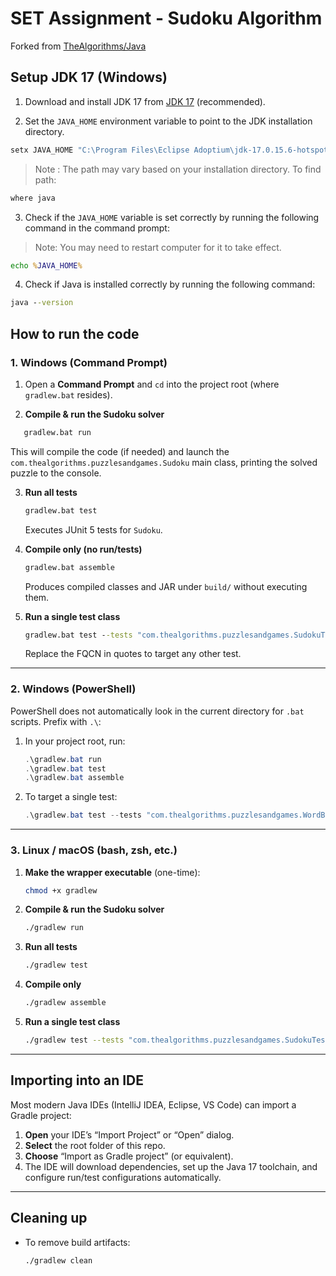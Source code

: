 # SET Assignment - Sudoku Algorithm
Forked from [TheAlgorithms/Java](]https://github.com/TheAlgorithms/Java)

## Setup JDK 17 (Windows)

1. Download and install JDK 17 from [JDK 17](https://adoptium.net/en-GB/temurin/releases/?version=17&package=jdk&os=any) (recommended).

2. Set the `JAVA_HOME` environment variable to point to the JDK installation directory.

```cmd
setx JAVA_HOME "C:\Program Files\Eclipse Adoptium\jdk-17.0.15.6-hotspot"
```
> Note : The path may vary based on your installation directory.
> To find path:
```cmd
where java
```
3. Check if the `JAVA_HOME` variable is set correctly by running the following command in the command prompt:
> Note: You may need to restart computer for it to take effect.

```cmd
echo %JAVA_HOME%
```

4. Check if Java is installed correctly by running the following command:

```cmd
java --version
```

## How to run the code

### 1. Windows (Command Prompt)

1. Open a **Command Prompt** and `cd` into the project root (where `gradlew.bat` resides).

2. **Compile & run the Sudoku solver**

```cmd
   gradlew.bat run
```

This will compile the code (if needed) and launch the `com.thealgorithms.puzzlesandgames.Sudoku` main class, printing the solved puzzle to the console.

3. **Run all tests**

   ```cmd
   gradlew.bat test
   ```

   Executes JUnit 5 tests for `Sudoku`.

4. **Compile only (no run/tests)**

   ```cmd
   gradlew.bat assemble
   ```

   Produces compiled classes and JAR under `build/` without executing them.

5. **Run a single test class**

   ```cmd
   gradlew.bat test --tests "com.thealgorithms.puzzlesandgames.SudokuTest"
   ```

   Replace the FQCN in quotes to target any other test.

---

### 2. Windows (PowerShell)

PowerShell does not automatically look in the current directory for `.bat` scripts. Prefix with `.\`:

1. In your project root, run:

   ```powershell
   .\gradlew.bat run
   .\gradlew.bat test
   .\gradlew.bat assemble
   ```
2. To target a single test:

   ```powershell
   .\gradlew.bat test --tests "com.thealgorithms.puzzlesandgames.WordBoggleTest"
   ```

---

### 3. Linux / macOS (bash, zsh, etc.)

1. **Make the wrapper executable** (one-time):

   ```bash
   chmod +x gradlew
   ```

2. **Compile & run the Sudoku solver**

   ```bash
   ./gradlew run
   ```

3. **Run all tests**

   ```bash
   ./gradlew test
   ```

4. **Compile only**

   ```bash
   ./gradlew assemble
   ```

5. **Run a single test class**

   ```bash
   ./gradlew test --tests "com.thealgorithms.puzzlesandgames.SudokuTest"
   ```

---

## Importing into an IDE

Most modern Java IDEs (IntelliJ IDEA, Eclipse, VS Code) can import a Gradle project:

1. **Open** your IDE’s “Import Project” or “Open” dialog.
2. **Select** the root folder of this repo.
3. **Choose** “Import as Gradle project” (or equivalent).
4. The IDE will download dependencies, set up the Java 17 toolchain, and configure run/test configurations automatically.

---

## Cleaning up

* To remove build artifacts:

  ```bash
  ./gradlew clean
  ```
